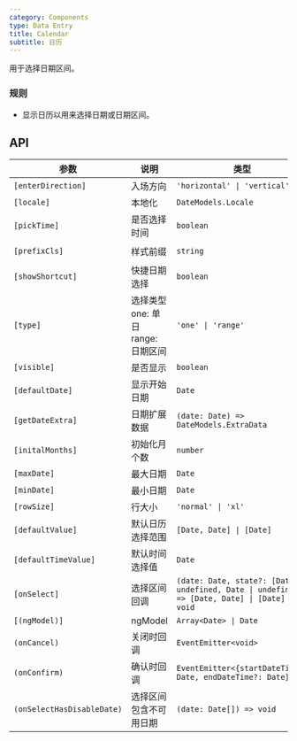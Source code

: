 ```yaml
---
category: Components
type: Data Entry
title: Calendar
subtitle: 日历
---
```


用于选择日期区间。

### 规则
- 显示日历以用来选择日期或日期区间。


## API

| 参数 | 说明 | 类型 | 默认值 |
|----|-----|------|------|
| `[enterDirection]` | 入场方向 | `'horizontal' \| 'vertical'` | `'vertical'` |
| `[locale]` | 本地化 | `DateModels.Locale` | - |
| `[pickTime]` |是否选择时间 | `boolean` | `false` |
| `[prefixCls]` | 样式前缀 | `string` | `rmc-calendar` |
| `[showShortcut]` | 快捷日期选择 | `boolean` | `false` |
| `[type]` | 选择类型 one: 单日 range: 日期区间 | `'one' \| 'range'` | `'range'` |
| `[visible]` | 是否显示 | `boolean` | `false` |
| `[defaultDate]` | 显示开始日期 | `Date` | `new Date()` |
| `[getDateExtra]` | 日期扩展数据 | `(date: Date) => DateModels.ExtraData` | - |
| `[initalMonths]` | 初始化月个数 | `number` | `6` |
| `[maxDate]` | 最大日期 | `Date` | - |
| `[minDate]` | 最小日期 | `Date` | - |
| `[rowSize]` | 行大小 | `'normal' \| 'xl'` | - |
| `[defaultValue]` | 默认日历选择范围 | `[Date, Date] \| [Date]` | - |
| `[defaultTimeValue]` | 默认时间选择值 | `Date` |  -  |
| `[onSelect]` | 选择区间回调 | `(date: Date, state?: [Date \| undefined, Date \| undefined]) => [Date, Date] \| [Date] \| void` | - |
| `[(ngModel)]` | ngModel | `Array<Date> \| Date` | `Date` |
| `(onCancel)` | 关闭时回调 | `EventEmitter<void>` | - |
| `(onConfirm)` | 确认时回调 | `EventEmitter<{startDateTime?: Date, endDateTime?: Date}>` | - |
| `(onSelectHasDisableDate)` | 选择区间包含不可用日期 | `(date: Date[]) => void` | - |
